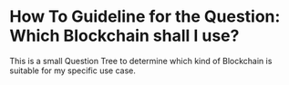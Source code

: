 # How To Guideline for the Question: Which Blockchain shall I use?

This is a small Question Tree to determine which kind of Blockchain is suitable for my specific use case.







